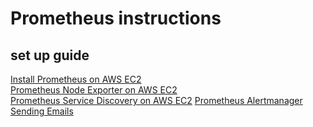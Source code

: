 # Prometheus instructions

## set up guide
[Install Prometheus on AWS EC2](https://codewizardly.com/prometheus-on-aws-ec2-part1/) \
[Prometheus Node Exporter on AWS EC2](https://codewizardly.com/prometheus-on-aws-ec2-part2/) \
[Prometheus Service Discovery on AWS EC2](https://codewizardly.com/prometheus-on-aws-ec2-part3/)
[Prometheus Alertmanager Sending Emails](https://codewizardly.com/prometheus-on-aws-ec2-part4/)